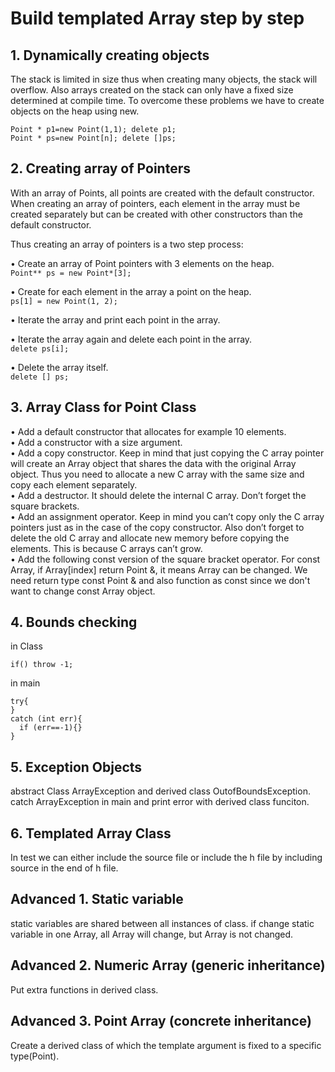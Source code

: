 # Build templated Array step by step
## 1. Dynamically creating objects
The stack is limited in size thus when creating many objects, the stack will overflow. Also arrays created on the stack can only have a fixed size determined at compile time. To overcome these problems we have to create objects on the heap using new.  
```
Point * p1=new Point(1,1); delete p1;
Point * ps=new Point[n]; delete []ps;
```
## 2. Creating array of Pointers
With an array of Points, all points are created with the default constructor.  
When creating an array of pointers, each element in the array must be created separately but can be created with other constructors than the default constructor.  

Thus creating an array of pointers is a two step process:  
  
• Create an array of Point pointers with 3 elements on the heap.  
```Point** ps = new Point*[3];```  
  
• Create for each element in the array a point on the heap.  
```ps[1] = new Point(1, 2);```  
  
• Iterate the array and print each point in the array.  
  
• Iterate the array again and delete each point in the array.  
```delete ps[i];```  
  
• Delete the array itself.  
```delete [] ps;```  
## 3. Array Class for Point Class
• Add a default constructor that allocates for example 10 elements.  
• Add a constructor with a size argument.  
• Add a copy constructor. Keep in mind that just copying the C array pointer will create an Array object that shares the data with the original Array object. Thus you need to allocate a new C array with the same size and copy each element separately.  
• Add a destructor. It should delete the internal C array. Don’t forget the square brackets.  
• Add an assignment operator. Keep in mind you can’t copy only the C array pointers just as in the case of the copy constructor. Also don’t forget to delete the old C array and allocate new memory before copying the elements. This is because C arrays can’t grow.  
• Add the following const version of the square bracket operator. For const Array, if Array[index] return Point &, it means Array can be changed. We need return type const Point & and also function as const since we don't want to change const Array object.  
## 4. Bounds checking
in Class
```
if() throw -1;
```  
in main
```
try{
}
catch (int err){
  if (err==-1){}
}
```  
## 5. Exception Objects
abstract Class ArrayException and derived class OutofBoundsException.  
catch ArrayException in main and print error with derived class funciton.  
## 6. Templated Array Class
In test we can either include the source file or include the h file by including source in the end of h file.  
## Advanced 1. Static variable
static variables are shared between all instances of class. if change static variable in one Array<int>, all Array<int> will change, but Array<double> is not changed.
## Advanced 2. Numeric Array (generic inheritance)
Put extra functions in derived class.  
## Advanced 3. Point Array (concrete inheritance)
Create a derived class of which the template argument is fixed to a specific type(Point).
